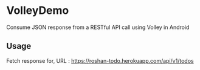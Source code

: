 # VolleyDemo
Consume JSON response from a RESTful API call using Volley in Android

## Usage
Fetch response for,
URL : https://roshan-todo.herokuapp.com/api/v1/todos
